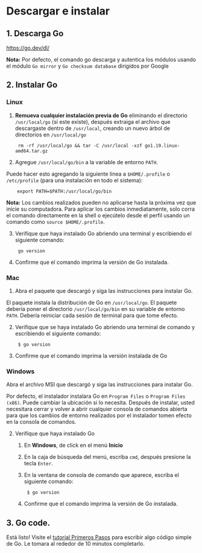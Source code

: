 # Descargar e instalar

## 1. Descarga Go

<https://go.dev/dl/>

**Nota:** Por defecto, el comando go descarga y autentica los módulos usando el módulo `Go mirror` y `Go checksum database` dirigidos por Google

## 2. Instalar Go

### Linux

1. **Remueva cualquier instalación previa de Go** eliminando el directorio `/usr/local/go` (si este existe), después extraiga el archivo que descargaste dentro de `/usr/local`, creando un nuevo árbol de directorios en `/usr/local/go`

        rm -rf /usr/local/go && tar -C /usr/local -xzf go1.19.linux-amd64.tar.gz

2. Agregue `/usr/local/go/bin` a la variable de entorno `PATH`.

Puede hacer esto agregando la siguiente linea a `$HOME/.profile` o `/etc/profile` (para una instalación en todo el sistema):

        export PATH=$PATH:/usr/local/go/bin

**Nota:** Los cambios realizados pueden no aplicarse hasta la próxima vez que inicie su computadora. Para aplicar los cambios inmediatamente, solo corra el comando directamente en la shell o ejecútelo desde el perfil usando un comando como `source $HOME/.profile`.

3. Verifique que haya instalado Go abriendo una terminal y escribiendo el siguiente comando:

        go version

4. Confirme que el comando imprima la versión de Go instalada.

### Mac

1. Abra el paquete  que descargó y siga las instrucciones para instalar Go.

El paquete instala la distribución de Go en `/usr/local/go`. El paquete debería poner el directorio `/usr/local/go/bin` en su variable de entorno `PATH`. Debería reiniciar cada sesión de terminal para que tome efecto.

2. Verifique que se haya instalado Go abriendo una terminal de comando y escribiendo el siguiente comando:

        $ go version

3. Confirme que el comando imprima la versión instalada de Go

### Windows

Abra el archivo MSI que descargó y siga las instrucciones para instalar Go.

Por defecto, el instalador instalara Go en `Program Files` o `Program Files (x86)`. Puede cambiar la ubicación si lo necesita. Después de instalar, usted necesitara cerrar y volver a abrir cualquier consola de comandos abierta para que los cambios de entorno realizados por el instalador tomen efecto en la consola de comandos.

2. Verifique que haya instalado Go
    1. En **Windows**, de click en el menú **Inicio**
    2. En la caja de búsqueda del menú, escriba `cmd`, después presione la tecla `Enter`.
    3. En la ventana de consola de comando que aparece, escriba el siguiente comando:

            $ go version

    4. Confirme que el comando imprima la versión de Go instalada.

## 3. Go code.

Está listo! Visite el [tutorial Primeros Pasos](../1.Tutorial-Primeros_Pasos/README.md) para escribir algo código simple de Go. Le tomara al rededor de 10 minutos completarlo.
